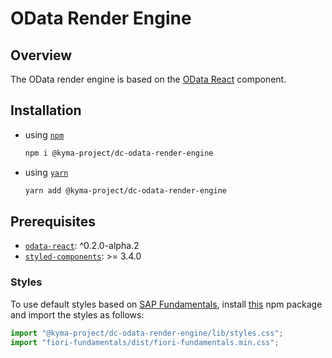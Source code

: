 # OData Render Engine

## Overview

The OData render engine is based on the [OData React](https://github.com/kyma-incubator/documentation-component/tree/master/packages/odata-react) component.

## Installation

- using [`npm`](https://www.npmjs.com/)

  ```bash
  npm i @kyma-project/dc-odata-render-engine
  ```

- using [`yarn`](https://yarnpkg.com/en/)

  ```bash
  yarn add @kyma-project/dc-odata-render-engine
  ```

## Prerequisites

- [`odata-react`](https://github.com/kyma-incubator/documentation-component/tree/master/packages/odata-react): ^0.2.0-alpha.2
- [`styled-components`](https://github.com/styled-components/styled-components): >= 3.4.0

### Styles

To use default styles based on [SAP Fundamentals](https://sap.github.io/fundamental/), install [this](https://sap.github.io/fundamental/getting-started.html) npm package and import the styles as follows:

```js
import "@kyma-project/dc-odata-render-engine/lib/styles.css";
import "fiori-fundamentals/dist/fiori-fundamentals.min.css";
```
